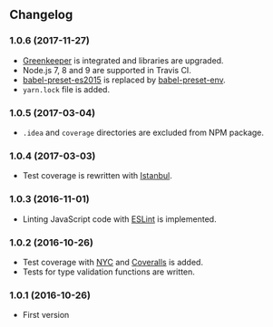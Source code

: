 ## Changelog

### 1.0.6 (2017-11-27)

- [Greenkeeper](https://greenkeeper.io) is integrated and libraries are upgraded.
- Node.js 7, 8 and 9 are supported in Travis CI.
- [babel-preset-es2015](https://www.npmjs.com/package/babel-preset-es2015) is replaced by
[babel-preset-env](https://github.com/babel/babel-preset-env).
- `yarn.lock` file is added.

### 1.0.5 (2017-03-04)

- `.idea` and `coverage` directories are excluded from NPM package.

### 1.0.4 (2017-03-03)

- Test coverage is rewritten with [Istanbul](https://istanbul.js.org/).

### 1.0.3 (2016-11-01)

- Linting JavaScript code with [ESLint](http://eslint.org/) is implemented.

### 1.0.2 (2016-10-26)

- Test coverage with [NYC](https://github.com/istanbuljs/nyc) and [Coveralls](https://coveralls.io/) is added.
- Tests for type validation functions are written.

### 1.0.1 (2016-10-26)

- First version